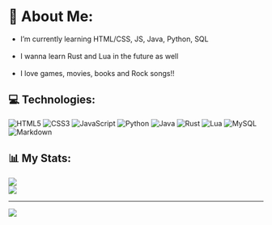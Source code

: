 # 💫 About Me:
- I’m currently learning HTML/CSS, JS, Java, Python, SQL
<br><br>
- I wanna learn Rust and Lua in the future as well
<br><br>
- I love games, movies, books and Rock songs!!

## 💻 Technologies:
![HTML5](https://img.shields.io/badge/html5-%23E34F26.svg?style=for-the-badge&logo=html5&logoColor=white) 
![CSS3](https://img.shields.io/badge/css3-%231572B6.svg?style=for-the-badge&logo=css3&logoColor=white)
![JavaScript](https://img.shields.io/badge/javascript-%23323330.svg?style=for-the-badge&logo=javascript&logoColor=%23F7DF1E)
![Python](https://img.shields.io/badge/python-3670A0?style=for-the-badge&logo=python&logoColor=ffdd54)
![Java](https://img.shields.io/badge/java-%23ED8B00.svg?style=for-the-badge&logo=java&logoColor=white) 
![Rust](https://img.shields.io/badge/rust-%23000000.svg?style=for-the-badge&logo=rust&logoColor=white) 
![Lua](https://img.shields.io/badge/lua-%232C2D72.svg?style=for-the-badge&logo=lua&logoColor=white) 
![MySQL](https://img.shields.io/badge/mysql-%2300f.svg?style=for-the-badge&logo=mysql&logoColor=white)
![Markdown](https://img.shields.io/badge/markdown-%23000000.svg?style=for-the-badge&logo=markdown&logoColor=white)

## 📊 My Stats:
![](https://github-readme-stats.vercel.app/api?username=19min&theme=gotham&hide_border=false&include_all_commits=true&count_private=true)<br/>
![](https://github-readme-stats.vercel.app/api/top-langs/?username=19min&theme=gotham&hide_border=false&include_all_commits=true&count_private=true&layout=compact)

---
[![](https://visitcount.itsvg.in/api?id=19min&icon=2&color=12)](https://visitcount.itsvg.in)
